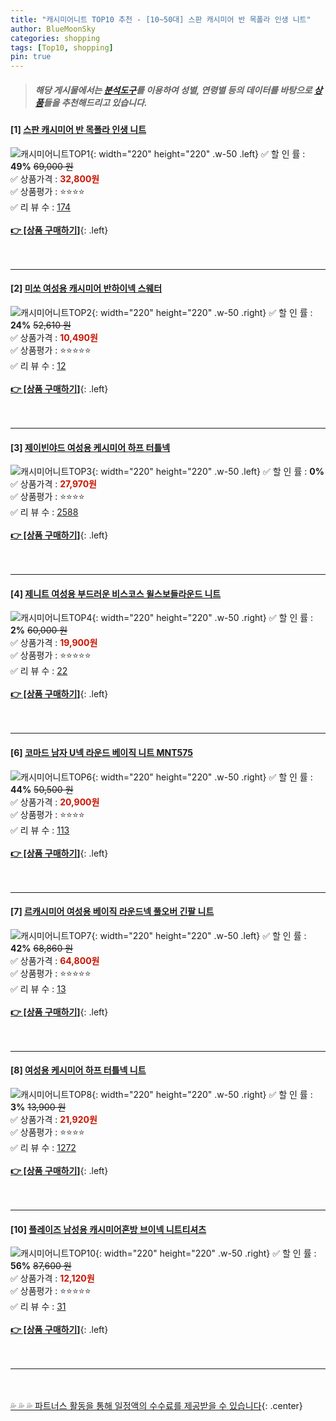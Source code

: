 ```yaml
---
title: "캐시미어니트 TOP10 추천 - [10~50대] 스판 캐시미어 반 목폴라 인생 니트"
author: BlueMoonSky
categories: shopping
tags: [Top10, shopping]
pin: true
---
```


> ##### 해당 게시물에서는 [**분석도구**](https://itemscout.io/)를 이용하여 **성별**, **연령별** 등의 데이터를 바탕으로 [**상품**](https://link.coupang.com/a/baae76)들을 추천해드리고 있습니다.

#### [1] [스판 캐시미어 반 목폴라 인생 니트](https://link.coupang.com/re/AFFSDP?lptag=AF5964186&subid=bluemoonsky6999&pageKey=1152545916&traceid=V0-153&itemId=2140835122&vendorItemId=70159346822)
![캐시미어니트TOP1](https://thumbnail8.coupangcdn.com/thumbnails/remote/230x230ex/image/vendor_inventory/89a9/4e8be0d887065389fa9220ee872597c0d618dbbf4c3d73cb4b65bba33872.jpg){: width="220" height="220" .w-50 .left}
✅ 할 인 률 : **49%** ~~<del class="base-price"> 69,000  </del>원~~<br>
✅ 상품가격 : <span style="color:#cb1400"> **32,800원** </span><br>
✅ 상품평가 : ⭐⭐⭐⭐<br>
✅ 리 뷰 수 : [174](https://link.coupang.com/re/AFFSDP?lptag=AF5964186&subid=bluemoonsky6999&pageKey=1152545916&traceid=V0-153&itemId=2140835122&vendorItemId=70159346822)<br>
<br>
[**👉  [상품 구매하기]**](https://link.coupang.com/re/AFFSDP?lptag=AF5964186&subid=bluemoonsky6999&pageKey=1152545916&traceid=V0-153&itemId=2140835122&vendorItemId=70159346822){: .left}
<br>
<br>
<br>

***

#### [2] [미쏘 여성용 캐시미어 반하이넥 스웨터](https://link.coupang.com/re/AFFSDP?lptag=AF5964186&subid=bluemoonsky6999&pageKey=7101991622&traceid=V0-153&itemId=11914922125&vendorItemId=79187790977)
![캐시미어니트TOP2](https://thumbnail7.coupangcdn.com/thumbnails/remote/230x230ex/image/rs_quotation_api/v7qgbvdg/c40a632bb81a4b4abc59dbbaf8328d5d.jpg){: width="220" height="220" .w-50 .right}
✅ 할 인 률 : **24%** ~~<del class="base-price"> 52,610  </del>원~~<br>
✅ 상품가격 : <span style="color:#cb1400"> **10,490원** </span><br>
✅ 상품평가 : ⭐⭐⭐⭐⭐<br>
✅ 리 뷰 수 : [12](https://link.coupang.com/re/AFFSDP?lptag=AF5964186&subid=bluemoonsky6999&pageKey=7101991622&traceid=V0-153&itemId=11914922125&vendorItemId=79187790977)<br>
<br>
[**👉  [상품 구매하기]**](https://link.coupang.com/re/AFFSDP?lptag=AF5964186&subid=bluemoonsky6999&pageKey=7101991622&traceid=V0-153&itemId=11914922125&vendorItemId=79187790977){: .left}
<br>
<br>
<br>

***

#### [3] [제이빈야드 여성용 케시미어 하프 터틀넥](https://link.coupang.com/re/AFFSDP?lptag=AF5964186&subid=bluemoonsky6999&pageKey=4731431987&traceid=V0-153&itemId=5997545379&vendorItemId=72700687789)
![캐시미어니트TOP3](https://thumbnail6.coupangcdn.com/thumbnails/remote/230x230ex/image/rs_quotation_api/oesobphx/c6e969348e6f4bfab101b88b5506863f.jpg){: width="220" height="220" .w-50 .left}
✅ 할 인 률 : **0%** <br>
✅ 상품가격 : <span style="color:#cb1400"> **27,970원** </span><br>
✅ 상품평가 : ⭐⭐⭐⭐<br>
✅ 리 뷰 수 : [2588](https://link.coupang.com/re/AFFSDP?lptag=AF5964186&subid=bluemoonsky6999&pageKey=4731431987&traceid=V0-153&itemId=5997545379&vendorItemId=72700687789)<br>
<br>
[**👉  [상품 구매하기]**](https://link.coupang.com/re/AFFSDP?lptag=AF5964186&subid=bluemoonsky6999&pageKey=4731431987&traceid=V0-153&itemId=5997545379&vendorItemId=72700687789){: .left}
<br>
<br>
<br>

***

#### [4] [제니트 여성용 부드러운 비스코스 윌스보들라운드 니트](https://link.coupang.com/re/AFFSDP?lptag=AF5964186&subid=bluemoonsky6999&pageKey=4698293201&traceid=V0-153&itemId=5914227254&vendorItemId=73648319612)
![캐시미어니트TOP4](https://thumbnail6.coupangcdn.com/thumbnails/remote/230x230ex/image/retail/images/8404309041487-7f176d4f-6fbd-402d-b040-752d7655f977.jpg){: width="220" height="220" .w-50 .right}
✅ 할 인 률 : **2%** ~~<del class="base-price"> 60,000  </del>원~~<br>
✅ 상품가격 : <span style="color:#cb1400"> **19,900원** </span><br>
✅ 상품평가 : ⭐⭐⭐⭐⭐<br>
✅ 리 뷰 수 : [22](https://link.coupang.com/re/AFFSDP?lptag=AF5964186&subid=bluemoonsky6999&pageKey=4698293201&traceid=V0-153&itemId=5914227254&vendorItemId=73648319612)<br>
<br>
[**👉  [상품 구매하기]**](https://link.coupang.com/re/AFFSDP?lptag=AF5964186&subid=bluemoonsky6999&pageKey=4698293201&traceid=V0-153&itemId=5914227254&vendorItemId=73648319612){: .left}
<br>
<br>
<br>

***

#### [6] [코마드 남자 U넥 라운드 베이직 니트 MNT575](https://link.coupang.com/re/AFFSDP?lptag=AF5964186&subid=bluemoonsky6999&pageKey=7549162840&traceid=V0-153&itemId=19862707200&vendorItemId=86963620335)
![캐시미어니트TOP6](https://thumbnail10.coupangcdn.com/thumbnails/remote/230x230ex/image/vendor_inventory/f70e/6d4b578e497b7a65d5bbda2987e4a6fef7a2fdf1cd982492a88baf596744.jpg){: width="220" height="220" .w-50 .right}
✅ 할 인 률 : **44%** ~~<del class="base-price"> 50,500  </del>원~~<br>
✅ 상품가격 : <span style="color:#cb1400"> **20,900원** </span><br>
✅ 상품평가 : ⭐⭐⭐⭐<br>
✅ 리 뷰 수 : [113](https://link.coupang.com/re/AFFSDP?lptag=AF5964186&subid=bluemoonsky6999&pageKey=7549162840&traceid=V0-153&itemId=19862707200&vendorItemId=86963620335)<br>
<br>
[**👉  [상품 구매하기]**](https://link.coupang.com/re/AFFSDP?lptag=AF5964186&subid=bluemoonsky6999&pageKey=7549162840&traceid=V0-153&itemId=19862707200&vendorItemId=86963620335){: .left}
<br>
<br>
<br>

***

#### [7] [르캐시미어 여성용 베이직 라운드넥 풀오버 긴팔 니트](https://link.coupang.com/re/AFFSDP?lptag=AF5964186&subid=bluemoonsky6999&pageKey=5421896568&traceid=V0-153&itemId=8191083827&vendorItemId=74811553558)
![캐시미어니트TOP7](https://thumbnail6.coupangcdn.com/thumbnails/remote/230x230ex/image/rs_quotation_api/dwxqkcss/9e21215ce8464c77996fbc8c1af8f877.jpg){: width="220" height="220" .w-50 .left}
✅ 할 인 률 : **42%** ~~<del class="base-price"> 68,860  </del>원~~<br>
✅ 상품가격 : <span style="color:#cb1400"> **64,800원** </span><br>
✅ 상품평가 : ⭐⭐⭐⭐⭐<br>
✅ 리 뷰 수 : [13](https://link.coupang.com/re/AFFSDP?lptag=AF5964186&subid=bluemoonsky6999&pageKey=5421896568&traceid=V0-153&itemId=8191083827&vendorItemId=74811553558)<br>
<br>
[**👉  [상품 구매하기]**](https://link.coupang.com/re/AFFSDP?lptag=AF5964186&subid=bluemoonsky6999&pageKey=5421896568&traceid=V0-153&itemId=8191083827&vendorItemId=74811553558){: .left}
<br>
<br>
<br>

***

#### [8] [여성용 케시미어 하프 터틀넥 니트](https://link.coupang.com/re/AFFSDP?lptag=AF5964186&subid=bluemoonsky6999&pageKey=4730909275&traceid=V0-153&itemId=5995702907&vendorItemId=72700686733)
![캐시미어니트TOP8](https://thumbnail8.coupangcdn.com/thumbnails/remote/230x230ex/image/rs_quotation_api/jm6vmevx/66781bad3f6343c79474c8293b6e5576.jpg){: width="220" height="220" .w-50 .right}
✅ 할 인 률 : **3%** ~~<del class="base-price"> 13,900  </del>원~~<br>
✅ 상품가격 : <span style="color:#cb1400"> **21,920원** </span><br>
✅ 상품평가 : ⭐⭐⭐⭐<br>
✅ 리 뷰 수 : [1272](https://link.coupang.com/re/AFFSDP?lptag=AF5964186&subid=bluemoonsky6999&pageKey=4730909275&traceid=V0-153&itemId=5995702907&vendorItemId=72700686733)<br>
<br>
[**👉  [상품 구매하기]**](https://link.coupang.com/re/AFFSDP?lptag=AF5964186&subid=bluemoonsky6999&pageKey=4730909275&traceid=V0-153&itemId=5995702907&vendorItemId=72700686733){: .left}
<br>
<br>
<br>

***

#### [10] [플레이즈 남성용 캐시미어혼방 브이넥 니트티셔츠](https://link.coupang.com/re/AFFSDP?lptag=AF5964186&subid=bluemoonsky6999&pageKey=6197136708&traceid=V0-153&itemId=12272489793&vendorItemId=79542910986)
![캐시미어니트TOP10](https://thumbnail6.coupangcdn.com/thumbnails/remote/230x230ex/image/rs_quotation_api/ury5mbuq/5c1f432a8b5140daa49d36655d96dd38.jpg){: width="220" height="220" .w-50 .right}
✅ 할 인 률 : **56%** ~~<del class="base-price"> 87,600  </del>원~~<br>
✅ 상품가격 : <span style="color:#cb1400"> **12,120원** </span><br>
✅ 상품평가 : ⭐⭐⭐⭐⭐<br>
✅ 리 뷰 수 : [31](https://link.coupang.com/re/AFFSDP?lptag=AF5964186&subid=bluemoonsky6999&pageKey=6197136708&traceid=V0-153&itemId=12272489793&vendorItemId=79542910986)<br>
<br>
[**👉  [상품 구매하기]**](https://link.coupang.com/re/AFFSDP?lptag=AF5964186&subid=bluemoonsky6999&pageKey=6197136708&traceid=V0-153&itemId=12272489793&vendorItemId=79542910986){: .left}
<br>
<br>
<br>

***
<br><br>[💦 💦 💦 파트너스 활동을 통해 일정액의 수수료를 제공받을 수 있습니다](https://link.coupang.com/a/baae76){: .center}